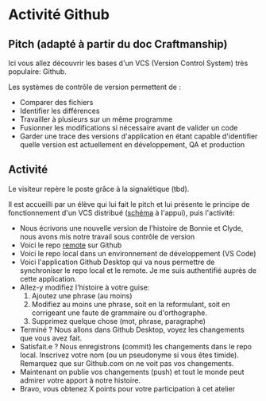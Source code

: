 # Activité Github

## Pitch (adapté à partir du doc Craftmanship)

Ici vous allez découvrir les bases d'un VCS (Version Control System) très populaire: Github.

Les systèmes de contrôle de version permettent de :
- Comparer des fichiers
- Identifier les différences
- Travailler à plusieurs sur un même programme
- Fusionner les modifications si nécessaire avant de valider un code
- Garder une trace des versions d'application en étant capable
d'identifier quelle version est actuellement en développement, QA et production

## Activité

Le visiteur repère le poste grâce à la signalétique (tbd).

Il est accueilli par un élève qui lui fait le pitch et lui présente le principe de fonctionnement d'un VCS distribué ([schéma](Git.png) à l'appui), puis l'activité:

- Nous écrivons une nouvelle version de l'histoire de Bonnie et Clyde, nous avons mis notre travail sous contrôle de version
- Voici le repo [remote](https://github.com/ETML-INF/Bonnie-and-Clyde.git) sur Github
- Voici le repo local dans un environnement de développement (VS Code)
- Voici l'application Github Desktop qui va nous permettre de synchroniser le repo local et le remote. Je me suis authentifié auprès de cette application.
- Allez-y modifiez l'histoire à votre guise:
  1. Ajoutez une phrase (au moins)
  2. Modifiez au moins une phrase, soit en la reformulant, soit en corrigeant une faute de grammaire ou d'orthographe.
  3. Supprimez quelque chose (mot, phrase, paragraphe)
- Terminé ? Nous allons dans Github Desktop, voyez les changements que vous avez fait.
- Satisfait.e ? Nous enregistrons (commit) les changements dans le repo local. Inscrivez votre nom (ou un pseudonyme si vous êtes timide). Remarquez que sur Github.com on ne voit pas vos changements.
- Maintenant on publie vos changements (push) et tout le monde peut admirer votre apport à notre histoire.
- Bravo, vous obtenez X points pour votre participation à cet atelier

